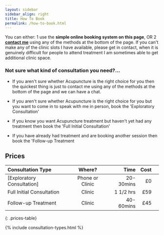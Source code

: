 ```yaml
---
layout: sidebar
sidebar_align: right
title: How To Book
permalink: /how-to-book.html
---
```


You can either: 
1 use the **simple online booking system on this page**, OR 
2 [**contact me**](#contact) using any of the methods at the bottom of the page.
If you can't make any of the clinic slots I have available, please get in contact, when it is genuinely difficult for people to attend treatment I am sometimes able to get additional clinic space.

### Not sure what kind of consultation you need?...

* If you aren't sure whether Acupuncture is the right choice for you then the quickest thing is just to contact me using any of the methods at the bottom of the page and we can have a chat.

* If you aren't sure whether Acupuncture is the right choice for you but you want to come in to speak with me in person, book the 'Exploratory Consultation'

* If you know you want Acupuncture treatment but haven't yet had any treatment then book the 'Full Initial Consultation'

* If you have already had treatment and are booking another session then book the 'Follow-up Treatment


## Prices

| Consultation Type |Where?| Time | Cost |   |
|:--------|:-------:|--------:|--------:|--------:|
| [Exploratory Consultation] | Phone or Clinic | 20-30mins   | £0 |
| Full Initial Consultation  | Clinic | 1 1/2 hrs   | £59    |
| Follow-up Treatment  | Clinic | 40-60mins   | £45   |
{: .prices-table}

{% include consultation-types.html %}